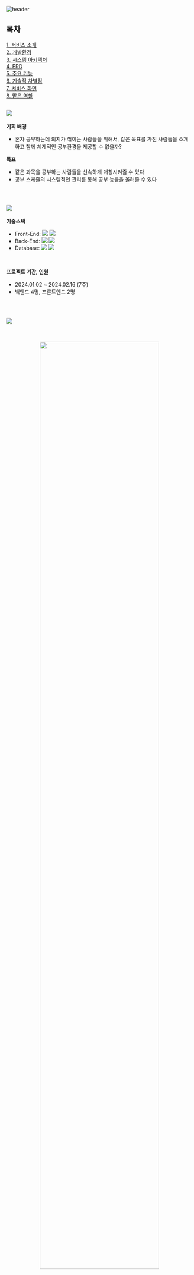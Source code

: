 ![header](https://capsule-render.vercel.app/api?type=rect&height=300%&width=150%&color=fefae0&text=다%20각%20&section=header&reversal=false&textBg=false&fontAlign=50&desc=스터디%20랜덤%20매칭&fontColor=dda15e&rotate=-1&descAlignY=71&fontSize=100&animation=twinkling)

## 목차  
[1. 서비스 소개](#1-서비스-소개)  
[2. 개발환경](#2-개발환경)  
[3. 시스템 아키텍처](#3-시스템-아키텍처)  
[4. ERD](#4-erd)  
[5. 주요 기능](#5-주요-기능)  
[6. 기술적 차별점](#6-기술적-차별점)  
[7. 서비스 화면](#7-서비스-화면)  
[8. 맡은 역할](#8-맡은-역할) 


![](https://capsule-render.vercel.app/api?type=transparent&height=50&color=gradient&text=1.%20서비스%20소개&fontAlign=14.4&fontColor=bc6c25&fontSize=40&fontAlignY=63)
---
<b>기획 배경</b>

- 혼자 공부하는데 의지가 꺾이는 사람들을 위해서, 같은 목표를 가진 사람들을 소개하고 함께 체계적인 공부환경을 제공할 수 없을까?

<b>목표</b>

- 같은 과목을 공부하는 사람들을 신속하게 매칭시켜줄 수 있다
- 공부 스케쥴의 시스템적인 관리를 통해 공부 능률을 올려줄 수 있다

<br>

![](https://capsule-render.vercel.app/api?style=flat-square&type=transparent&height=50&color=gradient&text=2.%20개발환경&fontAlign=12.5&fontColor=bc6c25&fontSize=40&fontAlignY=63)
---
<b>기술스택</b>

- Front-End: ![](https://img.shields.io/badge/Vue.js-35495E?style=flat-square&logo=vuedotjs&logoColor=white) ![](https://img.shields.io/badge/SCSS-CC6699?style=flat-square&logo=Sass&logoColor=white)
- Back-End: ![](https://img.shields.io/badge/SpringBoot-6DB33F?style=flat-square&logo=SpringBoot&logoColor=white) ![](https://img.shields.io/badge/Spring-6DB33F?style=flat-square&logo=Spring&logoColor=white)
- Database: ![](https://img.shields.io/badge/MySQL-4479A1?style=flat-square&logo=MySQL&logoColor=white) ![](https://img.shields.io/badge/Redis-DC382D?style=flat-square&logo=Redis&logoColor=white)
<br>

<b>프로젝트 기간, 인원</b>

- 2024.01.02 ~ 2024.02.16 (7주)
- 백엔드 4명, 프론트엔드 2명


<br>

![](https://capsule-render.vercel.app/api?style=flat-square&type=transparent&height=50&color=gradient&text=3.%20시스템%20아키텍처&fontAlign=20.5&fontColor=bc6c25&fontSize=40&fontAlignY=63)
---
<br>
<p align="center">
    <img src="./assets/architecture.png" width="80%" height="80%" />
</p>
<br>

![](https://capsule-render.vercel.app/api?type=transparent&height=50&color=gradient&text=4.%20ERD&fontAlign=7&fontColor=bc6c25&fontSize=40&fontAlignY=63)
---

![다각_ERD](./assets/다각_ERD.png)
<br>

![](https://capsule-render.vercel.app/api?style=flat-square&type=transparent&height=50&color=gradient&text=5.%20주요%20기능&fontAlign=13&fontColor=bc6c25&fontSize=40&fontAlignY=63)
---
<p align="center">  
    <img src="./assets/dagak.png" width="10%" height="10%" />
    <img src="./assets/study.png" width="10%" height="10%"/>
    <img src="./assets/wing.png" width="10%" height="10%" />
    <img src="./assets/mokkoji.png" width="10%" height="10%" />
    <img src="./assets/avatar.png" width="10%" height="10%" />
</p>  


- **체계적인 공부환경** : 오늘의 공부 스케쥴(이하 다각)에 따라서 자동으로 공부시간 관리/스터디룸 관리를 해줍니다.  

- **맞춤형 스터디룸** : 나와 같은 목표를 가진 사람들을 매칭해줍니다.  

- **신속한 공부환경** : 시작과 동시에 랜덤 매칭으로 즉시 스터디룸에 입장시켜줍니다.  

- **함께하는 모꼬지** : 모임에 가입하고 함께 공부할 수 있습니다.  

- **맞춤형 아바타** : 공부시간에 따른 포인트 지급으로 자신의 아바타를 꾸밀 수 있습니다.  
<br>

 ![](https://capsule-render.vercel.app/api?style=flat-square&type=transparent&height=50&color=gradient&text=6.%20기술적%20차별점&fontAlign=17.5&fontColor=bc6c25&fontSize=40&fontAlignY=63)

## 1. Recapcha

구글API를 이용한 브루트포스 / 매크로 방지
<p align="center">  
    <img src="./assets/recapcha.png" width="60%" height="50%" />
</p>



## 2. 다각 생성 로직

공부 과목 갯수와 일정에 따른 다각형 모양
<p align="center">  
    <img src="./assets/circle.png" width="10%" height="10%" />
    <img src="./assets/triangle.png" width="10%" height="10%"/>
    <img src="./assets/square.png" width="10%" height="10%" />
    <img src="./assets/dagak.png" width="10%" height="10%" />
</p>

## 3. 실시간 상호작용

사용자와 서버와의 웹소켓 통신과,구독/발행을 통해 실시간 상호작용 시스템
<p align="center">  
    <img src="./assets/websocket.png" width="50%" height="50%" />
</p>

![](https://capsule-render.vercel.app/api?style=flat-square&type=transparent&height=50&color=gradient&text=7.%20서비스%20화면&fontAlign=15&fontColor=bc6c25&fontSize=40&fontAlignY=63)
---

### 1. 메인
![main](./assets/main.png)

### 2. 유저/모꼬지 랭킹
> 모꼬지란? '놀이·잔치 그 밖의 다른 일로 여러 사람이 모이는 것'이라는 뜻의 순우리말입니다.

![ranking_1](./assets/ranking_1.png) |![ranking_2](./assets/ranking_2.png)
--- | --- |  

### 3. 스터디룸
![studyroom](./assets/studyroom.png)
![studyroom_qna](./assets/studyroom_qna.png)
![studyroom_next](./assets/studyroom_next.png)

### 4. 친구/모꼬지 신청, 모꼬지 페이지
![apply](./assets/apply.png)
![mokkoji_page](./assets/mokkoji_page.png)

### 5. 마이페이지
- 스케줄 관리
![mypage_schedule](./assets/mypage_schedule.png)
![mypage_mydagak_list](./assets/mypage_mydagak_list.png)
![mypage_mydagak_detail](./assets/mypage_mydagak_detail.png)
![mypage_addschedule](./assets/mypage_addschedule.png)

- 친구, 질문, 알림 목록 
<p align="center">  
    <img src="./assets/mypage_friend.png" width="32%">
    <img src="./assets/mypage_qna.png" width="32%">
    <img src="./assets/mypage_alarm.png" width="32%">
</p>

- 보관함
![mypage_inven](./assets/mypage_inven.png)

- 정보
![mypage_info](./assets/mypage_info.png)

### 6. 상점
![mypage_info](./assets/store.png)

<br>

![](https://capsule-render.vercel.app/api?style=flat-square&type=transparent&height=50&color=gradient&text=8.%20맡은역할&fontAlign=12&fontColor=bc6c25&fontSize=40&fontAlignY=63)
---

### 최영진
- **프론트엔드 담당**
    - Vue3, Pinia(상태 관리 라이브러리), scss, eslint, prettier

- **담당 기능**
  
    1. **vue 디렉토리 구조 구축**
    
    2. **회원가입, 로그인**
    3. **마이페이지**
        1. **스케줄 관리**
            - 유저만의 공부루틴을 생성하고, 스케줄러에 추가, 수정, 삭제가 가능합니다.
            - 스케줄에 추가 버튼을 통해 추가가 가능하며, 달력에서 날짜를 직접 선택하는 것도 가능합니다.
            - vue-datepicker의 multiple 기능을 활용하여 날짜를 중복선택이 가능하게 구현했습니다.
              
        2. **친구 관리**
            - 친구 목록과 친구의 상세정보를 볼 수 있습니다.
            - openVidu의 세션과 비교하여 친구의 접속중/접속해제 상태를 확인할 수 있습니다.
        3. **질문 관리**
            - 스터디룸에서 질문한 질문과 답변 목록을 볼 수 있습니다.
            - 질문 했을 시에는 Redis에 저장되며, 질문에 답변이 달렸으면 MySQL에 저장됩니다.
        4. **알림 관리**
            - 친구 신청, 모꼬지 신청, 질문에 답변이 달렸을 경우 알림이 오도록 구현했습니다.
            - 친구/모꼬지 신청 알림의 경우 수락과 거절 버튼이 보여지고 질문 알림에는 확인 버튼만 보여집니다.
        5. **보관함**
            - 상점에서 구매한 아이템과 현재 착용중인 아이템을 보여줍니다.
            - 같은 부위의 아이템은 중복 착용이 불가능하게 구현했습니다.
            - 아바타 저장을 누르면 이미지가 Amazon S3에 저장되며, MySQL의 user_picture 컬럼에 업데이트됩니다.
    4. **친구/모꼬지 신청**
        - 유저 전체 목록이 보여지고 현재 나와 친구인 경우에는 친구신청 버튼이 disable되어 보여집니다.
        - 친구 신청을 중복으로 보낼 수 없게 구현하였습니다.
        - 모꼬지 이름을 클릭하면 상세 모꼬지 페이지로 이동합니다.
          
            1. **모꼬지 상세 페이지**
                - 모꼬지 가입 여부, 모꼬지 대장 여부 등을 확인하여 모꼬지 탈퇴, 삭제 버튼이 다르게 보여집니다.
                - 모꼬지 대장의 경우에는 모꼬지원 강퇴가 가능하며, 모꼬지 수정이 가능합니다.
                  
    5. **상점 디자인/기능**
